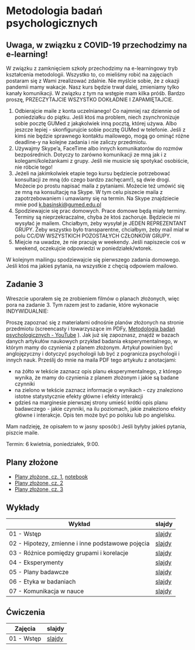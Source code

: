 # Metodologia badań psychologicznych

## Uwaga, w związku z COVID-19 przechodzimy na e-learning!

W związku z zamknięciem szkoły przechodzimy na e-learningowy tryb kształcenia metodologii. Wszystko to, co mieliśmy robić na zajęciach postaram się z Wami zrealizować zdalnie. Nie myślcie sobie, że z okazji pandemii mamy wakacje. Nasz kurs będzie trwał dalej, zmieniamy tylko kanały komunikacji. W związku z tym na wstępie mam kilka próśb. Bardzo proszę, PRZECZYTAJCIE WSZYSTKO DOKŁADNIE I ZAPAMIĘTAJCIE.

1. Odbierajcie maile z konta uczelnianego! Co najmniej raz dziennie od poniedziałku do piątku. Jeśli ktoś ma problem, niech zsynchronizuje sobie pocztę GUMed z jakąkolwiek inną pocztą, której używa. Albo jeszcze lepiej -  skonfigurujcie sobie pocztę GUMed w telefonie. Jeśli z kimś nie będzie sprawnego kontaktu mailowego, mogą go ominąć różne deadline-y na kolejne zadania i nie zaliczy przedmiotu.
2. Używajmy Skype’a, FaceTime albo innych komunikatorów do rozmów bezpośrednich. Dotyczy to zarówno komunikacji ze mną jak i z kolegami/koleżankami z grupy. Jeśli nie musicie się spotykać osobiście, nie róbcie tego!
3. Jeżeli na jakimkolwiek etapie tego kursu będziecie potrzebować konsultacji ze mną (do czego bardzo zachęcam!), są dwie drogi. Możecie po prostu napisać maila z pytaniami. Możecie też umówić się ze mną na konsultację na Skype. W tym celu piszecie maila z zapotrzebowaniem i umawiamy się na termin. Na Skype znajdziecie mnie pod k.basinski@gumed.edu.pl
4. Spodziewajcie się prac domowych. Prace domowe będą miały terminy. Terminy są nieprzekraczalne, chyba że ktoś zachoruje. Będziecie mi wysyłać je mailem.  Chciałbym, żeby wysyłał je JEDEN REPREZENTANT GRUPY. Żeby wszystko było transparentne, chciałbym, żeby mail miał w polu CC/DW WSZYSTKICH POZOSTAŁYCH CZŁONKÓW GRUPY.
5. Miejcie na uwadze, że nie pracuję w weekendy. Jeśli napiszecie coś w weekend, oczekujcie odpowiedzi w poniedziałek/wtorek.

W kolejnym mailingu spodziewajcie się pierwszego zadania domowego.  Jeśli ktoś ma jakieś pytania, na wszystkie z chęcią odpowiem mailowo.

## Zadanie 3
Wreszcie uporałem się ze zrobieniem filmów o planach złożonych, więc pora na zadanie 3. Tym razem jest to zadanie, które wykonacie INDYWIDUALNIE: 

Proszę zapoznać się z materiałami odnośnie planów złożonych na stronie przedmiotu (screencasty i towarzyszące im PDFy, [Metodologia badań psychologicznych - YouTube](https://www.youtube.com/playlist?list=PLQooX7p8NEM5mb36QxK_6wLuLTB2gk75_) ). Jak już się zapoznasz, znajdź w bazach danych artykułów naukowych przykład badania eksperymentalnego, w którym mamy do czynienia z planem złożonym. Artykuł powinien być anglojęzyczny i dotyczyć psychologii lub być z pogranicza psychologii i innych nauk.  Prześlij do mnie na maila PDF tego artykułu z anotacjami: 
- na żółto w tekście zaznacz opis planu eksperymentalnego, z którego wynika, że mamy do czynienia z planem złożonym i jakie są badane czynniki
- na zielono w tekście zaznacz informacje o wynikach - czy znaleziono istotne statystycznie efekty główne i efekty interakcji
- gdzieś na marginesie pierwszej strony umieść krótki opis planu badawczego - jakie czynniki, na ilu poziomach, jakie znaleziono efekty główne i interakcje. Opis ten może być po polsku lub po angielsku.

Mam nadzieję, że opisałem to w jasny sposób:) Jeśli byłyby jakieś pytania, piszcie maile.

Termin: 6 kwietnia, poniedziałek, 9:00.


## Plany złożone

- [Plany złożone, cz. 1](https://youtu.be/xmJX6D-dhJU), [notebook](https://github.com/k-basinski/mbp/blob/master/cw/Wykresy_interakcje.ipynb)
- [Plany złożone, cz. 2](https://youtu.be/vyWlrvJa3RI)
- [Plany złożone, cz. 3](https://youtu.be/TeguHPd6tJc)


<!-- ## Terminy zajęć

Ćwiczenia w semestrze letnim odbywają się w piątki o:
- 8:00 - 9:30
- 9:45 - 11:15
- 11:30 - 13:00

w T108 albo B1_2.07 albo CMN/2/D/05b albo jeszcze gdzie indziej (sprawdzajcie plan!) -->


## Wykłady

Wykład | slajdy
------ | --------
01 - Wstęp | [slajdy](w01.html)
02 - Hipotezy, zmienne i inne podstawowe pojęcia | [slajdy](w02.html)
03 - Różnice pomiędzy grupami i korelacje | [slajdy](w03_old.html)
04 - Eksperymenty | [slajdy](w04.html)
05 - Plany badawcze | [slajdy](w05.html)
06 - Etyka w badaniach | [slajdy](w06.html)
07 - Komunikacja w nauce | [slajdy](w07.html)

<!-- Wszystkie materiały w jednym miejscu: [html](mbp_all.html) | [pdf](mbp_all.pdf) -->

## Ćwiczenia

Zajęcia | slajdy
------- | --------
01 - Wstęp | [slajdy](cw01.html)



<!-- - [Plany złożone](cw/plany_zlozone.html)
- [Notatki z przygotowania danych do analizy](cw/wymogi_dane.html)
- [Przykłady w xls](cw/przygotowanie_danych_przyklad/przyklady.zip)
- [Prezentacja o prezentacjach i języku](cw/z04DobrePrezentacje.pptx)
 -->

<!--#### Wymogi edytorskie artykułu

- Strona tytułowa (osobna strona): tytuł, autorzy, afiliacja (Gdański Uniwersytet Medyczny), abstrakt/streszczenie ( max. 250 słów), Słowa kluczowe (min.3, max.5)

- Strona A4 pionowo
- Marginesy: 2.5cm z każdej strony
- Interlinia: 1.5
- Czcionka: Times New Roman 11pt
- Wyrównanie do lewej
- Strony ponumerowane na dole po środku
- Ryciny i tabele w tekście, nie na końcu
- Ryciny ponumerowane, tabele ponumerowane
- Numeracja linii 
- Nagłówki: 
	- 1st: Times 14pt bold (wyrównane do lewej)
	- 2st: Times 12pt italic (wyrównane do lewej)
- Stosowanie podziału tekstu na akapity jest fajne
- Akapity zaczynają się od wcięcia (bez linii przerwy)
- Bibliografia w standardzie APA6. Zachęcam do używania managerów cytowań: Mendeley Desktop albo ZOTERO. 
- Format pliku - PDF
- Cały artykuł nie powinien być dłuższy niż 15 stron maszynopisu

Przykładowy manuskrypt: <https://psyarxiv.com/3n7kp/download> (uwaga, brakuje podpisu pod Figure 2!)

[Ściąga ze statystyki](cw/sciaga_stata.html)
 -->

<!-- ### Błędy

Na pewno w wielu miejscach popełniłem jakieś błędy. Jeśli znajdziesz błąd, koniecznie daj mi znać. Najlepiej poprzez stworzenie `issue` na GitHubie albo od razu - `pull request` z proponowanymi zmianami.
 -->